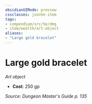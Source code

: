 ```yaml
---
obsidianUIMode: preview
cssclasses: json5e-item
tags:
- compendium/src/5e/dmg
- item/wealth/art-object
aliases: 
- "Large gold bracelet"
---
```

# Large gold bracelet
*Art object*  

- **Cost**: 250 gp

*Source: Dungeon Master's Guide p. 135*